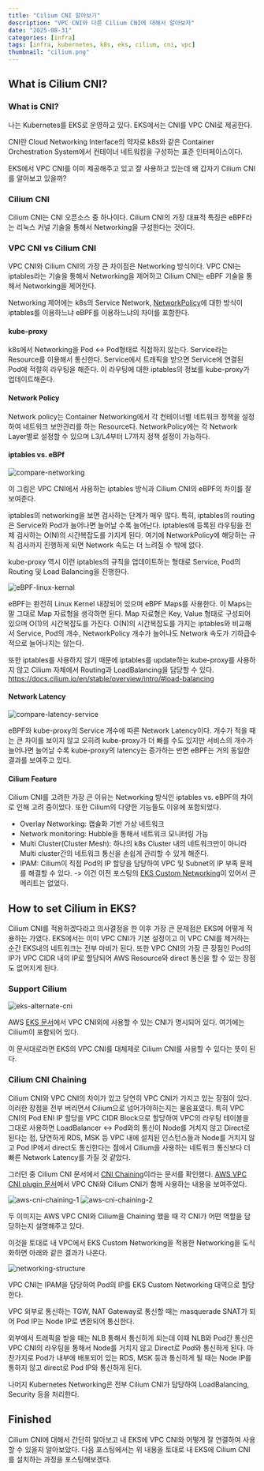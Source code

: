 ```yaml
---
title: "Cilium CNI 알아보기"
description: "VPC CNI와 다른 Cilium CNI에 대해서 알아보자"
date: "2025-08-31"
categories: [infra]
tags: [infra, kubernetes, k8s, eks, cilium, cni, vpc]
thumbnail: "cilium.png"
---
```


## What is Cilium CNI?

### What is CNI?

나는 Kubernetes를 EKS로 운영하고 있다. EKS에서는 CNI를 VPC CNI로 제공한다.

CNI란 Cloud Networking Interface의 약자로 k8s와 같은 Container Orchestration System에서 컨테이너 네트워킹을 구성하는 표준 인터페이스이다.

EKS에서 VPC CNI를 이미 제공해주고 있고 잘 사용하고 있는데 왜 갑자기 Cilium CNI를 알아보고 있을까?

### Cilium CNI

Cilium CNI는 CNI 오픈소스 중 하나이다. Cilium CNI의 가장 대표적 특징은 eBPF라는 리눅스 커널 기술을 통해서 Networking을 구성한다는 것이다.

### VPC CNI vs Cilium CNI

VPC CNI와 Cilium CNI의 가장 큰 차이점은 Networking 방식이다. VPC CNI는 iptables라는 기술을 통해서 Networking을 제어하고 Cilium CNI는 eBPF 기술을 통해서 Networking을 제어한다.

Networking 제어에는 k8s의 Service Network, [NetworkPolicy](https://kubernetes.io/ko/docs/concepts/services-networking/network-policies/)에 대한 방식이 iptables를 이용하느냐 eBPF를 이용하느냐의 차이를 포함한다.

#### kube-proxy

k8s에서 Networking을 Pod <-> Pod형태로 직접하지 않는다. Service라는 Resource를 이용해서 통신한다. Service에서 트래픽을 받으면 Service에 연결된 Pod에 적절히 라우팅을 해준다. 이 라우팅에 대한 iptables의 정보를 kube-proxy가 업데이트해준다.

#### Network Policy

Network policy는 Container Networking에서 각 컨테이너별 네트워크 정책을 설정하여 네트워크 보안관리를 하는 Resource다. NetworkPolicy에는 각 Network Layer별로 설정할 수 있으며 L3/L4부터 L7까지 정책 설정이 가능하다.

#### iptables vs. eBPf

![compare-networking](/images/posts/contents/introduce-cilium-cni/compare-networking.png)

이 그림은 VPC CNI에서 사용하는 iptables 방식과 Cilium CNI의 eBPF의 차이를 잘 보여준다.

iptables의 networking을 보면 검사하는 단계가 매우 많다. 특히, iptables의 routing은 Service와 Pod가 늘어나면 늘어날 수록 늘어난다. iptables에 등록된 라우팅을 전체 검사하는 O(N)의 시간복잡도를 가지게 된다. 여기에 NetworkPolicy에 해당하는 규칙 검사까지 진행하게 되면 Network 속도는 더 느려질 수 밖에 없다.

kube-proxy 역시 이런 iptables의 규칙을 업데이트하는 형태로 Service, Pod의 Routing 및 Load Balancing을 진행한다.

![eBPF-linux-kernal](/images/posts/contents/introduce-cilium-cni/eBPF-linux-kernal.png)

eBPF는 완전히 Linux Kernel 내장되어 있으며 eBPF Maps를 사용한다. 이 Maps는 말 그대로 Map 자료형을 생각하면 된다. Map 자료형은 Key, Value 형태로 구성되어 있으며 O(1)의 시간복잡도를 가진다. O(N)의 시간복잡도를 가지는 iptables와 비교해서 Service, Pod의 개수, NetworkPolicy 개수가 늘어나도 Network 속도가 기하급수적으로 늘어나지는 않는다.

또한 iptables를 사용하지 않기 때문에 iptables를 update하는 kube-proxy를 사용하지 않고 Cilium 자체에서 Routing과 LoadBalancing을 담당할 수 있다.
https://docs.cilium.io/en/stable/overview/intro/#load-balancing

#### Network Latency

![compare-latency-service](/images/posts/contents/introduce-cilium-cni/compare-latency-service.png)

eBPF와 kube-proxy의 Service 개수에 따른 Network Latency이다. 개수가 적을 때는 큰 차이를 보이지 않고 오히려 kube-proxy가 더 빠를 수도 있지만 서비스의 개수가 늘어나면 늘어날 수록 kube-proxy의 latency는 증가하는 반면 eBPF는 거의 동일한 결과를 보여주고 있다.

#### Cilium Feature

Cilium CNI를 고려한 가장 큰 이유는 Networking 방식인 iptables vs. eBPF의 차이로 인해 고려 중이었다. 또한 Cilium의 다양한 기능들도 이유에 포함되었다.

- Overlay Networking: 캡슐화 기반 가상 네트워크
- Network monitoring: Hubble을 통해서 네트워크 모니터링 가능
- Multi Cluster(Cluster Mesh): 하나의 k8s Cluster 내의 네트워크만이 아니라 Multi cluster간의 네트워크 통신을 손쉽게 관리할 수 있게 해준다.
- IPAM: Cilium이 직접 Pod의 IP 할당을 담당하여 VPC 및 Subnet의 IP 부족 문제를 해결할 수 있다. -> 이건 이전 포스팅의 [EKS Custom Networking](https://comstering.github.io/posts/eks-custom-networking)이 있어서 큰 메리트는 없었다.

## How to set Cilium in EKS?

Cilium CNI를 적용하겠다라고 의사결정을 한 이후 가장 큰 문제점은 EKS에 어떻게 적용하는 가였다. EKS에서는 이미 VPC CNI가 기본 설정이고 이 VPC CNI를 제거하는 순간 EKS내의 네트워크는 전부 마비가 된다. 또한 VPC CNI의 가장 큰 장점인 Pod의 IP가 VPC CIDR 내의 IP로 할당되어 AWS Resource와 direct 통신을 할 수 있는 장점도 없어지게 된다.

### Support Cilium

![eks-alternate-cni](/images/posts/contents/introduce-cilium-cni/eks-alternate-cni.png)

AWS [EKS 문서](https://docs.aws.amazon.com/ko_kr/eks/latest/userguide/alternate-cni-plugins.html)에서 VPC CNI외에 사용할 수 있는 CNI가 명시되어 있다. 여기에는 Cilium이 포함되어 있다.

이 문서대로라면 EKS의 VPC CNI를 대체제로 Cilium CNI를 사용할 수 있다는 뜻이 된다.

### Cilium CNI Chaining

Cilium CNI와 VPC CNI의 차이가 있고 당연히 VPC CNI가 가지고 있는 장점이 있다. 이러한 장점을 전부 버리면서 Cilium으로 넘어가야하는지는 물음표였다. 특히 VPC CNI의 Pod ENI IP 할당을 VPC CIDR Block으로 할당하여 VPC의 라우팅 테이블을 그대로 사용하면 LoadBalancer <-> Pod와의 통신이 Node를 거치지 않고 Direct로 된다는 점, 당연하게 RDS, MSK 등 VPC 내에 설치된 인스턴스들과 Node를 거치지 않고 Pod IP에서 direct도 통신한다는 점에서 Cilium을 사용하는 네트워크 통신보다 더 빠른 Network Latency를 가질 것 같았다.

그러던 중 Cilium CNI 문서에서 [CNI Chaining](https://docs.cilium.io/en/stable/installation/cni-chaining/)이라는 문서를 확인했다. [AWS VPC CNI plugin 문서](https://docs.cilium.io/en/stable/installation/cni-chaining-aws-cni/)에서 VPC CNi와 Cilium CNI가 함께 사용하는 내용을 보여주었다.

![aws-cni-chaining-1](/images/posts/contents/introduce-cilium-cni/aws-cni-chaining-1.png)
![aws-cni-chaining-2](/images/posts/contents/introduce-cilium-cni/aws-cni-chaining-2.png)

두 이미지는 AWS VPC CNI와 Cilium을 Chaining 했을 때 각 CNI가 어떤 역할을 담당하는지 설명해주고 있다.

이것을 토대로 내 VPC에서 EKS Custom Networking을 적용한 Networking을 도식화하면 아래와 같은 결과가 나온다.

![networking-structure](/images/posts/contents/introduce-cilium-cni/networking-structure.png)

VPC CNI는 IPAM을 담당하여 Pod의 IP를 EKS Custom Networking 대역으로 할당한다.

VPC 외부로 통신하는 TGW, NAT Gateway로 통신할 때는 masquerade SNAT가 되어 Pod IP는 Node IP로 변환되어 통신한다.

외부에서 트래픽을 받을 때는 NLB 통해서 통신하게 되는데 이때 NLB와 Pod간 통신은 VPC CNI의 라우팅을 통해서 Node를 거치지 않고 Direct로 Pod와 통신하게 된다. 마찬가지로 Pod가 내부에 배포되어 있는 RDS, MSK 등과 통신하게 될 때는 Node IP를 통하지 않고 direct로 Pod IP와 통신하게 된다.

나머지 Kubernetes Networking은 전부 Cilium CNI가 담당하여 LoadBalancing, Security 등을 처리한다.

## Finished

Cilium CNI에 대해서 간단히 알아보고 내 EKS에 VPC CNI와 어떻게 잘 연결하여 사용할 수 있을지 알아보았다. 다음 포스팅에서는 위 내용을 토대로 내 EKS에 Cilium CNI를 설치하는 과정을 포스팅해보겠다.
